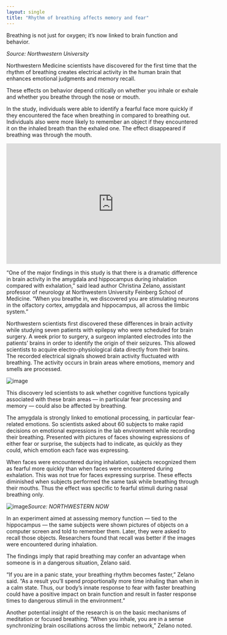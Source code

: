 ```yaml
---
layout: single
title: "Rhythm of breathing affects memory and fear"
---
```

Breathing is not just for oxygen; it’s now linked to brain function and behavior.

*Source: Northwestern University*

Northwestern Medicine scientists have discovered for the first time that the rhythm of breathing creates electrical activity in the human brain that enhances emotional judgments and memory recall.

These effects on behavior depend critically on whether you inhale or exhale and whether you breathe through the nose or mouth.

In the study, individuals were able to identify a fearful face more quickly if they encountered the face when breathing in compared to breathing out. Individuals also were more likely to remember an object if they encountered it on the inhaled breath than the exhaled one. The effect disappeared if breathing was through the mouth.

<iframe width="560" height="315" src="https://www.youtube.com/embed/1KNn0NYjMWg" frameborder="0" allow="accelerometer; autoplay; encrypted-media; gyroscope; picture-in-picture" allowfullscreen></iframe>

“One of the major findings in this study is that there is a dramatic difference in brain activity in the amygdala and hippocampus during inhalation compared with exhalation,” said lead author Christina Zelano, assistant professor of neurology at Northwestern University Feinberg School of Medicine. “When you breathe in, we discovered you are stimulating neurons in the olfactory cortex, amygdala and hippocampus, all across the limbic system.”

<script async src="//pagead2.googlesyndication.com/pagead/js/adsbygoogle.js"></script>
<ins class="adsbygoogle"
     style="display:block; text-align:center;"
     data-ad-layout="in-article"
     data-ad-format="fluid"
     data-ad-client="ca-pub-7868661326160958"
     data-ad-slot="3072558811"></ins>
<script>
     (adsbygoogle = window.adsbygoogle || []).push({});
</script>

Northwestern scientists first discovered these differences in brain activity while studying seven patients with epilepsy who were scheduled for brain surgery. A week prior to surgery, a surgeon implanted electrodes into the patients’ brains in order to identify the origin of their seizures. This allowed scientists to acquire electro-physiological data directly from their brains. The recorded electrical signals showed brain activity fluctuated with breathing. The activity occurs in brain areas where emotions, memory and smells are processed.

![image](https://i1.wp.com/neurosciencenews.com/files/2016/12/amygdala-fear-breathing-public-neurosciencenews.jpg)

This discovery led scientists to ask whether cognitive functions typically associated with these brain areas — in particular fear processing and memory — could also be affected by breathing.

The amygdala is strongly linked to emotional processing, in particular fear-related emotions. So scientists asked about 60 subjects to make rapid decisions on emotional expressions in the lab environment while recording their breathing. Presented with pictures of faces showing expressions of either fear or surprise, the subjects had to indicate, as quickly as they could, which emotion each face was expressing.

<script async src="//pagead2.googlesyndication.com/pagead/js/adsbygoogle.js"></script>
<ins class="adsbygoogle"
     style="display:block; text-align:center;"
     data-ad-layout="in-article"
     data-ad-format="fluid"
     data-ad-client="ca-pub-7868661326160958"
     data-ad-slot="3072558811"></ins>
<script>
     (adsbygoogle = window.adsbygoogle || []).push({});
</script>

When faces were encountered during inhalation, subjects recognized them as fearful more quickly than when faces were encountered during exhalation. This was not true for faces expressing surprise. These effects diminished when subjects performed the same task while breathing through their mouths. Thus the effect was specific to fearful stimuli during nasal breathing only.

![image](https://news.northwestern.edu/assets/Images/2016/_resampled/ResizedImageWzYwMCwxODhd/Nose-Mouth-Time.png)*Source: NORTHWESTERN NOW*

In an experiment aimed at assessing memory function — tied to the hippocampus — the same subjects were shown pictures of objects on a computer screen and told to remember them. Later, they were asked to recall those objects. Researchers found that recall was better if the images were encountered during inhalation.

The findings imply that rapid breathing may confer an advantage when someone is in a dangerous situation, Zelano said.

“If you are in a panic state, your breathing rhythm becomes faster,” Zelano said. “As a result you’ll spend proportionally more time inhaling than when in a calm state. Thus, our body’s innate response to fear with faster breathing could have a positive impact on brain function and result in faster response times to dangerous stimuli in the environment.”

Another potential insight of the research is on the basic mechanisms of meditation or focused breathing. “When you inhale, you are in a sense synchronizing brain oscillations across the limbic network,” Zelano noted.
